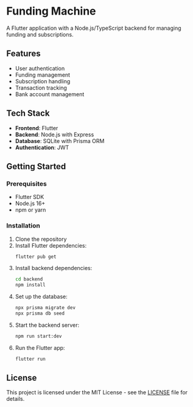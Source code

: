 # Funding Machine

A Flutter application with a Node.js/TypeScript backend for managing funding and subscriptions.

## Features

- User authentication
- Funding management
- Subscription handling
- Transaction tracking
- Bank account management

## Tech Stack

- **Frontend**: Flutter
- **Backend**: Node.js with Express
- **Database**: SQLite with Prisma ORM
- **Authentication**: JWT

## Getting Started

### Prerequisites

- Flutter SDK
- Node.js 16+
- npm or yarn

### Installation

1. Clone the repository
2. Install Flutter dependencies:
   ```bash
   flutter pub get
   ```
3. Install backend dependencies:
   ```bash
   cd backend
   npm install
   ```
4. Set up the database:
   ```bash
   npx prisma migrate dev
   npx prisma db seed
   ```
5. Start the backend server:
   ```bash
   npm run start:dev
   ```
6. Run the Flutter app:
   ```bash
   flutter run
   ```

## License

This project is licensed under the MIT License - see the [LICENSE](LICENSE) file for details.
